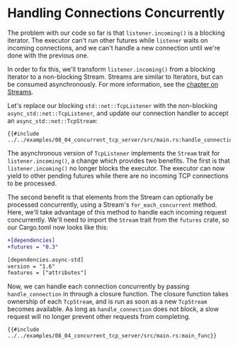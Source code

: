 # Handling Connections Concurrently
The problem with our code so far is that `listener.incoming()` is a blocking iterator.
The executor can't run other futures while `listener` waits on incoming connections,
and we can't handle a new connection until we're done with the previous one.

In order to fix this, we'll transform `listener.incoming()` from a blocking Iterator
to a non-blocking Stream. Streams are similar to Iterators, but can be consumed asynchronously.
For more information, see the [chapter on Streams](../05_streams/01_chapter.md).

Let's replace our blocking `std::net::TcpListener` with the non-blocking `async_std::net::TcpListener`,
and update our connection handler to accept an `async_std::net::TcpStream`:
```rust,ignore
{{#include ../../examples/08_04_concurrent_tcp_server/src/main.rs:handle_connection}}
```

The asynchronous version of `TcpListener` implements the `Stream` trait for `listener.incoming()`,
a change which provides two benefits.
The first is that `listener.incoming()` no longer blocks the executor.
The executor can now yield to other pending futures 
while there are no incoming TCP connections to be processed.

The second benefit is that elements from the Stream can optionally be processed concurrently,
using a Stream's `for_each_concurrent` method.
Here, we'll take advantage of this method to handle each incoming request concurrently.
We'll need to import the `Stream` trait from the `futures` crate, so our Cargo.toml now looks like this:
```diff
+[dependencies]
+futures = "0.3"

[dependencies.async-std]
version = "1.6"
features = ["attributes"]
```

Now, we can handle each connection concurrently by passing `handle_connection` in through a closure function.
The closure function takes ownership of each `TcpStream`, and is run as soon as a new `TcpStream` becomes available.
As long as `handle_connection` does not block, a slow request will no longer prevent other requests from completing.
```rust,ignore
{{#include ../../examples/08_04_concurrent_tcp_server/src/main.rs:main_func}}
```